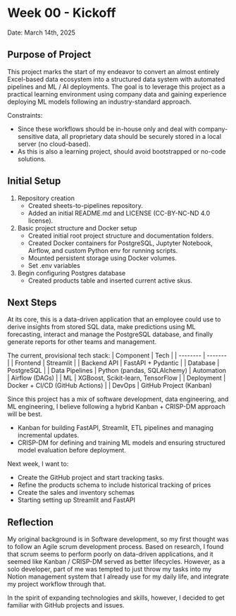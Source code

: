 # Week 00 - Kickoff

Date: March 14th, 2025

## Purpose of Project

This project marks the start of my endeavor to convert an almost entirely Excel-based data ecosystem into a structured data system with automated pipelines and ML / AI deployments. The goal is to leverage this project as a practical learning environment using company data and gaining experience deploying ML models following an industry-standard approach. 

Constraints:
- Since these workflows should be in-house only and deal with company-sensitive data, all proprietary data should be securely stored in a local server (no cloud-based). 
- As this is also a learning project, should avoid bootstrapped or no-code solutions. 

## Initial Setup
1. Repository creation
    - Created sheets-to-pipelines repository.
    - Added an initial README.md and LICENSE (CC-BY-NC-ND 4.0 license).
2. Basic project structure and Docker setup
    - Created initial root project structure and documentation folders.
    - Created Docker containers for PostgreSQL, Juptyter Notebook, Airflow, and custom Python env for running scripts.
    - Mounted persistent storage using Docker volumes.
    - Set .env variables
3. Begin configuring Postgres database
    - Created products table and inserted current active skus.

## Next Steps

At its core, this is a data-driven application that an employee could use to derive insights from stored SQL data, make predictions using ML forecasting, interact and manage the PostgreSQL database, and finally generate reports for other teams and management.

The current, provisional tech stack: 
| Component   | Tech |
| --------    | ------- |
| Frontend    | Streamlit    |
| Backend API | FastAPI + Pydantic |
| Database    | PostgreSQL |
| Data Pipelines | Python (pandas, SQLAlchemy)
| Automation | Airflow (DAGs) | 
| ML | XGBoost, Scikit-learn, TensorFlow | 
| Deployment | Docker + CI/CD (GitHub Actions) |
| DevOps | GitHub Project (Kanban)

Since this project has a mix of software development, data engineering, and ML engineering, I believe following a hybrid Kanban + CRISP-DM approach will be best.
- Kanban for building FastAPI, Streamlit, ETL pipelines and managing incremental updates.
- CRISP-DM for defining and training ML models and ensuring structured model evaluation before deployment. 

Next week, I want to:
- Create the GitHub project and start tracking tasks.
- Refine the products schema to include historical tracking of prices
- Create the sales and inventory schemas
- Starting setting up Streamlit and FastAPI 

## Reflection 

My original background is in Software development, so my first thought was to follow an Agile scrum development process. Based on research, I found that scrum seems to perform poorly on data-driven applications, and it seemed like Kanban / CRISP-DM served as better lifecycles. However, as a solo developer, part of me was tempted to just throw my tasks into my Notion management system that I already use for my daily life, and integrate my project workflow through that.

In the spirit of expanding technologies and skills, however, I decided to get familiar with GitHub projects and issues. 











